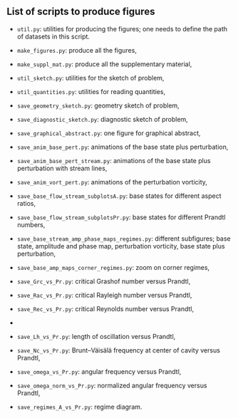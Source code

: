 ## List of scripts to produce figures

- `util.py`: utilities for producing the figures; one needs to define the path of datasets in this script. 

- `make_figures.py`: produce all the figures,
   
- `make_suppl_mat.py`: produce all the supplementary material,
     
- `util_sketch.py`: utilities for the sketch of problem,
  
- `util_quantities.py`: utilities for reading quantities,

- `save_geometry_sketch.py`: geometry sketch of problem,

- `save_diagnostic_sketch.py`: diagnostic sketch of problem,
  
- `save_graphical_abstract.py`:  one figure for graphical abstract,

- `save_anim_base_pert.py`: animations of the base state plus perturbation,
  
- `save_anim_base_pert_stream.py`: animations of the base state plus perturbation with stream lines,

- `save_anim_vort_pert.py`: animations of the perturbation vorticity,

- `save_base_flow_stream_subplotsA.py`: base states for different aspect ratios,

- `save_base_flow_stream_subplotsPr.py`: base states for different Prandtl numbers,

- `save_base_stream_amp_phase_maps_regimes.py`: different subfigures; base state, amplitude and phase map, perturbation vorticity, base state plus perturbation,

- `save_base_amp_maps_corner_regimes.py`: zoom on corner regimes,

- `save_Grc_vs_Pr.py`: critical Grashof number versus Prandtl,

- `save_Rac_vs_Pr.py`: critical Rayleigh number versus Prandtl,
  
- `save_Rec_vs_Pr.py`: critical Reynolds number versus Prandtl,
- 
- `save_Lh_vs_Pr.py`: length of oscillation versus Prandtl,

- `save_Nc_vs_Pr.py`: Brunt–Väisälä frequency at center of cavity versus Prandtl,

- `save_omega_vs_Pr.py`: angular frequency versus Prandtl,

- `save_omega_norm_vs_Pr.py`: normalized angular frequency versus Prandtl,

- `save_regimes_A_vs_Pr.py`: regime diagram.
  
